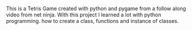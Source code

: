 This is a Tetris Game created with python and pygame from a follow along video from net ninja.
With this project I learned a lot with python programming. how to create a class, functions and instance of classes.
